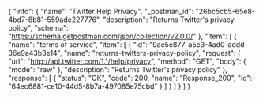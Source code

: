 {
  "info": {
    "name": "Twitter Help Privacy",
    "_postman_id": "26bc5cb5-65e8-4bd7-8b81-559ade227776",
    "description": "Returns Twitter's privacy policy",
    "schema": "https://schema.getpostman.com/json/collection/v2.0.0/"
  },
  "item": [
    {
      "name": "terms of service",
      "item": [
        {
          "id": "9ae5e877-a5c3-4ad0-addd-36e9a43b3e14",
          "name": "returns-twitters-privacy-policy",
          "request": {
            "url": "http://api.twitter.com/1.1/help/privacy",
            "method": "GET",
            "body": {
              "mode": "raw"
            },
            "description": "Returns Twitter's privacy policy"
          },
          "response": [
            {
              "status": "OK",
              "code": 200,
              "name": "Response_200",
              "id": "64ec6881-ce10-44d5-8b7a-497085e75cbd"
            }
          ]
        }
      ]
    }
  ]
}